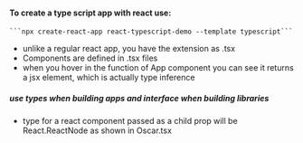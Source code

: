 #### To create a type script app with react use:
    ```npx create-react-app react-typescript-demo --template typescript```

* unlike a regular react app, you have the extension as .tsx    
* Components are defined in .tsx files
* when you hover in the function of App component you can see it returns a jsx element, which is actually type inference

##### use types when building apps and interface when building libraries
* type for a react component passed as a child prop will be React.ReactNode as shown in Oscar.tsx

